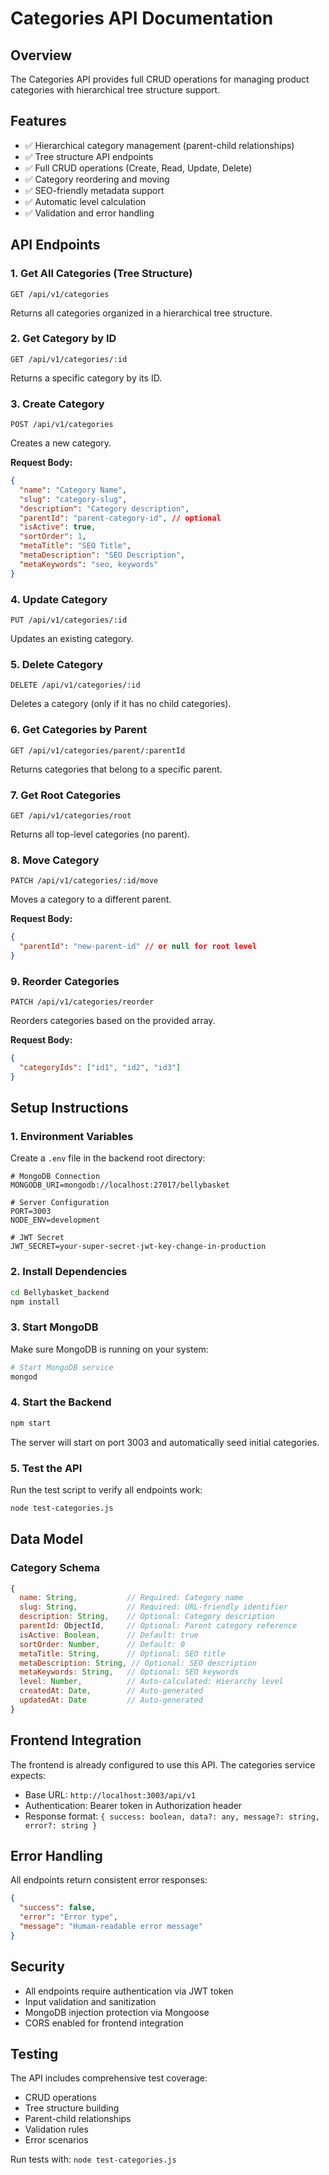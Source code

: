 # Categories API Documentation

## Overview
The Categories API provides full CRUD operations for managing product categories with hierarchical tree structure support.

## Features
- ✅ Hierarchical category management (parent-child relationships)
- ✅ Tree structure API endpoints
- ✅ Full CRUD operations (Create, Read, Update, Delete)
- ✅ Category reordering and moving
- ✅ SEO-friendly metadata support
- ✅ Automatic level calculation
- ✅ Validation and error handling

## API Endpoints

### 1. Get All Categories (Tree Structure)
```
GET /api/v1/categories
```
Returns all categories organized in a hierarchical tree structure.

### 2. Get Category by ID
```
GET /api/v1/categories/:id
```
Returns a specific category by its ID.

### 3. Create Category
```
POST /api/v1/categories
```
Creates a new category.

**Request Body:**
```json
{
  "name": "Category Name",
  "slug": "category-slug",
  "description": "Category description",
  "parentId": "parent-category-id", // optional
  "isActive": true,
  "sortOrder": 1,
  "metaTitle": "SEO Title",
  "metaDescription": "SEO Description",
  "metaKeywords": "seo, keywords"
}
```

### 4. Update Category
```
PUT /api/v1/categories/:id
```
Updates an existing category.

### 5. Delete Category
```
DELETE /api/v1/categories/:id
```
Deletes a category (only if it has no child categories).

### 6. Get Categories by Parent
```
GET /api/v1/categories/parent/:parentId
```
Returns categories that belong to a specific parent.

### 7. Get Root Categories
```
GET /api/v1/categories/root
```
Returns all top-level categories (no parent).

### 8. Move Category
```
PATCH /api/v1/categories/:id/move
```
Moves a category to a different parent.

**Request Body:**
```json
{
  "parentId": "new-parent-id" // or null for root level
}
```

### 9. Reorder Categories
```
PATCH /api/v1/categories/reorder
```
Reorders categories based on the provided array.

**Request Body:**
```json
{
  "categoryIds": ["id1", "id2", "id3"]
}
```

## Setup Instructions

### 1. Environment Variables
Create a `.env` file in the backend root directory:

```env
# MongoDB Connection
MONGODB_URI=mongodb://localhost:27017/bellybasket

# Server Configuration
PORT=3003
NODE_ENV=development

# JWT Secret
JWT_SECRET=your-super-secret-jwt-key-change-in-production
```

### 2. Install Dependencies
```bash
cd Bellybasket_backend
npm install
```

### 3. Start MongoDB
Make sure MongoDB is running on your system:
```bash
# Start MongoDB service
mongod
```

### 4. Start the Backend
```bash
npm start
```

The server will start on port 3003 and automatically seed initial categories.

### 5. Test the API
Run the test script to verify all endpoints work:
```bash
node test-categories.js
```

## Data Model

### Category Schema
```javascript
{
  name: String,           // Required: Category name
  slug: String,           // Required: URL-friendly identifier
  description: String,    // Optional: Category description
  parentId: ObjectId,     // Optional: Parent category reference
  isActive: Boolean,      // Default: true
  sortOrder: Number,      // Default: 0
  metaTitle: String,      // Optional: SEO title
  metaDescription: String, // Optional: SEO description
  metaKeywords: String,   // Optional: SEO keywords
  level: Number,          // Auto-calculated: Hierarchy level
  createdAt: Date,        // Auto-generated
  updatedAt: Date         // Auto-generated
}
```

## Frontend Integration

The frontend is already configured to use this API. The categories service expects:
- Base URL: `http://localhost:3003/api/v1`
- Authentication: Bearer token in Authorization header
- Response format: `{ success: boolean, data?: any, message?: string, error?: string }`

## Error Handling

All endpoints return consistent error responses:
```json
{
  "success": false,
  "error": "Error type",
  "message": "Human-readable error message"
}
```

## Security

- All endpoints require authentication via JWT token
- Input validation and sanitization
- MongoDB injection protection via Mongoose
- CORS enabled for frontend integration

## Testing

The API includes comprehensive test coverage:
- CRUD operations
- Tree structure building
- Parent-child relationships
- Validation rules
- Error scenarios

Run tests with: `node test-categories.js`
